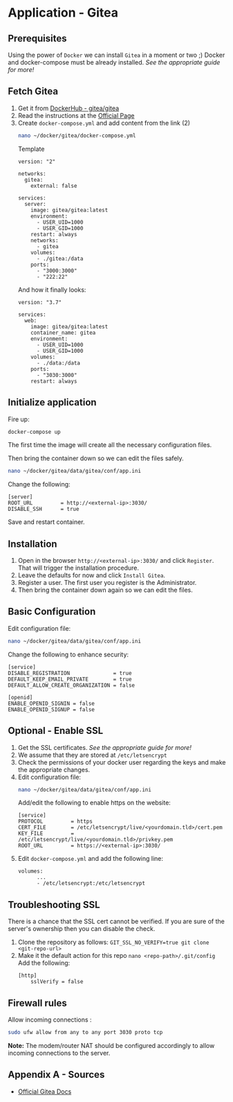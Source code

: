 # Application - Gitea

## Prerequisites
Using the power of `Docker` we can install `Gitea` in a moment or two ;)
Docker and docker-compose must be already installed. 
_See the appropriate guide for more!_

## Fetch Gitea
1. Get it from [DockerHub - gitea/gitea](https://hub.docker.com/r/gitea/gitea)
2. Read the instructions at the [Official Page](https://docs.gitea.io/en-us/install-with-docker/)
3.  Create `docker-compose.yml` and add content from the link (2)
    ```bash
    nano ~/docker/gitea/docker-compose.yml
    ```
    Template
    ```docker
    version: "2"
    
    networks:
      gitea:
        external: false
    
    services:
      server:
        image: gitea/gitea:latest
        environment:
          - USER_UID=1000
          - USER_GID=1000
        restart: always
        networks:
          - gitea
        volumes:
          - ./gitea:/data
        ports:
          - "3000:3000"
          - "222:22"
    ```
    And how it finally looks:
    ```docker
    version: "3.7"
    
    services:
      web:
        image: gitea/gitea:latest
        container_name: gitea    
        environment:
          - USER_UID=1000
          - USER_GID=1000
        volumes:
          - ./data:/data
        ports:
          - "3030:3000"
        restart: always
    ```

## Initialize application
Fire up:
```bash
docker-compose up
```
The first time the image will create all the necessary configuration files.

Then bring the container down so we can edit the files safely.
```bash
nano ~/docker/gitea/data/gitea/conf/app.ini
```
Change the following:
```
[server]
ROOT_URL         = http://<external-ip>:3030/
DISABLE_SSH      = true
```
Save and restart container.

## Installation
1. Open in the browser `http://<external-ip>:3030/` and click `Register`. That will trigger the installation procedure.
2. Leave the defaults for now and click `Install Gitea`.
3. Register a user. The first user you register is the Administrator.
4. Then bring the container down again so we can edit the files. 

## Basic Configuration
Edit configuration file:
```bash
nano ~/docker/gitea/data/gitea/conf/app.ini
```
Change the following to enhance security:
```
[service]
DISABLE_REGISTRATION              = true
DEFAULT_KEEP_EMAIL_PRIVATE        = true
DEFAULT_ALLOW_CREATE_ORGANIZATION = false

[openid]
ENABLE_OPENID_SIGNIN = false
ENABLE_OPENID_SIGNUP = false
```

## Optional - Enable SSL
1. Get the SSL certificates. _See the appropriate guide for more!_
2. We assume that they are stored at `/etc/letsencrypt`
3. Check the permissions of your docker user regarding the keys and make the appropriate changes.
4. Edit configuration file:
    ```bash
    nano ~/docker/gitea/data/gitea/conf/app.ini
    ```
    Add/edit the following to enable https on the website:
    ```
    [service]
    PROTOCOL         = https
    CERT_FILE        = /etc/letsencrypt/live/<yourdomain.tld>/cert.pem
    KEY_FILE         = /etc/letsencrypt/live/<yourdomain.tld>/privkey.pem
    ROOT_URL         = https://<external-ip>:3030/
    ```
5. Edit `docker-compose.yml` and add the following line:
    ```docker
    volumes:
          ...
          - /etc/letsencrypt:/etc/letsencrypt
    ```

## Troubleshooting SSL
There is a chance that the SSL cert cannot be verified. If you are sure of the server's ownership then you can disable the check.
1. Clone the repository as follows:
    `GIT_SSL_NO_VERIFY=true git clone <git-repo-url>`
2. Make it the default action for this repo
    `nano <repo-path>/.git/config`  
    Add the following:
    ```
    [http]
    	sslVerify = false
    ```

## Firewall rules
Allow incoming connections :
```bash
sudo ufw allow from any to any port 3030 proto tcp
```
**Note:** The modem/router NAT should be configured accordingly to allow incoming connections to the server.

## Appendix A - Sources
- [Official Gitea Docs](https://docs.gitea.io/en-us/)
